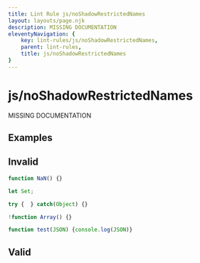 ```yaml
---
title: Lint Rule js/noShadowRestrictedNames
layout: layouts/page.njk
description: MISSING DOCUMENTATION
eleventyNavigation: {
	key: lint-rules/js/noShadowRestrictedNames,
	parent: lint-rules,
	title: js/noShadowRestrictedNames
}
---
```


# js/noShadowRestrictedNames

MISSING DOCUMENTATION

<!-- EVERYTHING BELOW IS AUTOGENERATED. SEE SCRIPTS FOLDER FOR UPDATE SCRIPTS -->


## Examples
## Invalid
```typescript
function NaN() {}
```
```typescript
let Set;
```
```typescript
try {  } catch(Object) {}
```
```typescript
!function Array() {}
```
```typescript
function test(JSON) {console.log(JSON)}
```
## Valid

